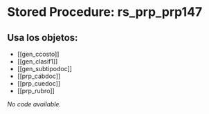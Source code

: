 # Stored Procedure: rs_prp_prp147

## Usa los objetos:
- [[gen_ccosto]]
- [[gen_clasif1]]
- [[gen_subtipodoc]]
- [[prp_cabdoc]]
- [[prp_cuedoc]]
- [[prp_rubro]]

*No code available.*
